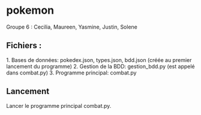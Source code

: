 # pokemon
Groupe 6 : Cecilia, Maureen, Yasmine, Justin, Solene

<h2>Fichiers :</h2>
1. Bases de données: pokedex.json, types.json, bdd.json (créée au premier lancement du programme)
2. Gestion de la BDD: gestion_bdd.py (est appelé dans combat.py)
3. Programme principal: combat.py

<h2>Lancement</h2>
Lancer le programme principal combat.py.